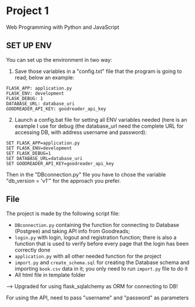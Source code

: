 # Project 1

Web Programming with Python and JavaScript


## SET UP ENV
You can set up the environment in two way:

1) Save those variables in a "config.txt" file that the program is going to read; below an example:
```
FLASK_APP: application.py
FLASK_ENV: development
FLASK_DEBUG: 1
DATABASE_URL: database_uri
GOODREADER_API_KEY: goodreader_api_key
```

2) Launch a config.bat file for setting all ENV variables needed (here is an example I use for debug (the database_url need the complete URL for accessing DB, with address username and password):
```
SET FLASK_APP=application.py
SET FLASK_ENV=development
SET FLASK_DEBUG=1
SET DATABASE_URL=database_uri
SET GOODREADER_API_KEY=goodreader_api_key
```

Then in the "DBconnection.py" file you have to chose the variable "db_version = 'v1'" for the approach you prefer.


## File
The project is made by the following script file:
- ```DBconnection.py``` containing the function for connecting to Database (Postgree) and taking API info from Goodreads;
- ```login.py``` with login, logout and registration function; there is also a function that is used to verify before every page that the login has been correctly done
- ```application.py``` with all other needed function for the project
- ```import.py``` and ```create_schema.sql``` for creating the Database schema and importing ```book.csv``` data in it; you only need to run ```import.py``` file to do it
- All html file in template folder

--> Upgraded for using flask_sqlalchemy as ORM for connecting to DB!

For using the API, need to pass "username" and "password" as parameters